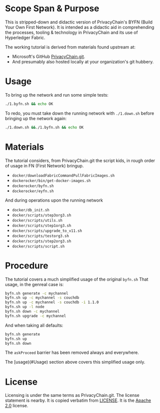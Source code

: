 # Scope Span & Purpose

This is stripped-down and didactic version of PrivacyChain's BYFN (Build Your Own First Network).
It is intended as a didactic aid in comprehending the processes, tooling & technology in PrivacyChain
and its use of Hyperledger Fabric.

The working tutorial is derived from materials found upstream at:
* Microsoft's GitHub [PrivacyChain.git](https://github.com/InteractiveAdvertisingBureau/PrivacyChain.git).
* And presumably also hosted locally at your organization's git hubbery.

# Usage

To bring up the network and run some simple tests:
```bash
./1.byfn.sh && echo OK

```
To redo, you must take down the running network with `./1.down.sh` before bringing up the network again:

```bash
./1.down.sh &&./1.byfn.sh && echo OK
```

# Materials

The tutorial considers, from PrivacyChain.git the script kids, in rough order of usage in FN (First Network) bringup.

* `docker/downloadFabricCommandPullFabricImages.sh`
* `dockerocker/bin/get-docker-images.sh`
* `dockerocker/byfn.sh`
* `dockerocker/eyfn.sh`

And during operations upon the running network

* `docker/db_init.sh`
* `docker/scripts/step3org3.sh`
* `docker/scripts/utils.sh`
* `docker/scripts/step1org3.sh`
* `docker/scripts/upgrade_to_v11.sh`
* `docker/scripts/testorg3.sh`
* `docker/scripts/step2org3.sh`
* `docker/scripts/script.sh`

# Procedure

The tutorial covers a much simplified usage of the original `byfn.sh`
That usage, in the genreal case is:

```bash
byfn.sh generate -c mychannel
byfn.sh up -c mychannel -s couchdb
byfn.sh up -c mychannel -s couchdb -i 1.1.0
byfn.sh up -l node
byfn.sh down -c mychannel
byfn.sh upgrade -c mychannel
```

And when taking all defaults:

``` bash
byfn.sh generate
byfn.sh up
byfn.sh down
```

The `askProceed` barrier has been removed always and everywhere.

The [usage)(#Usage) section above covers this simplified usage only.

# License

Licensing is under the same terms as PrivacyChain.git.  The license statement is nearby.
It is copied verbatim from [LICENSE](https://github.com/InteractiveAdvertisingBureau/PrivacyChain/blob/master/LICENSE).
It is the [Apache 2.0](http://www.apache.org/licenses/LICENSE-2.0) license.
